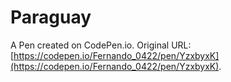 # Paraguay

A Pen created on CodePen.io. Original URL: [https://codepen.io/Fernando_0422/pen/YzxbyxK](https://codepen.io/Fernando_0422/pen/YzxbyxK).


